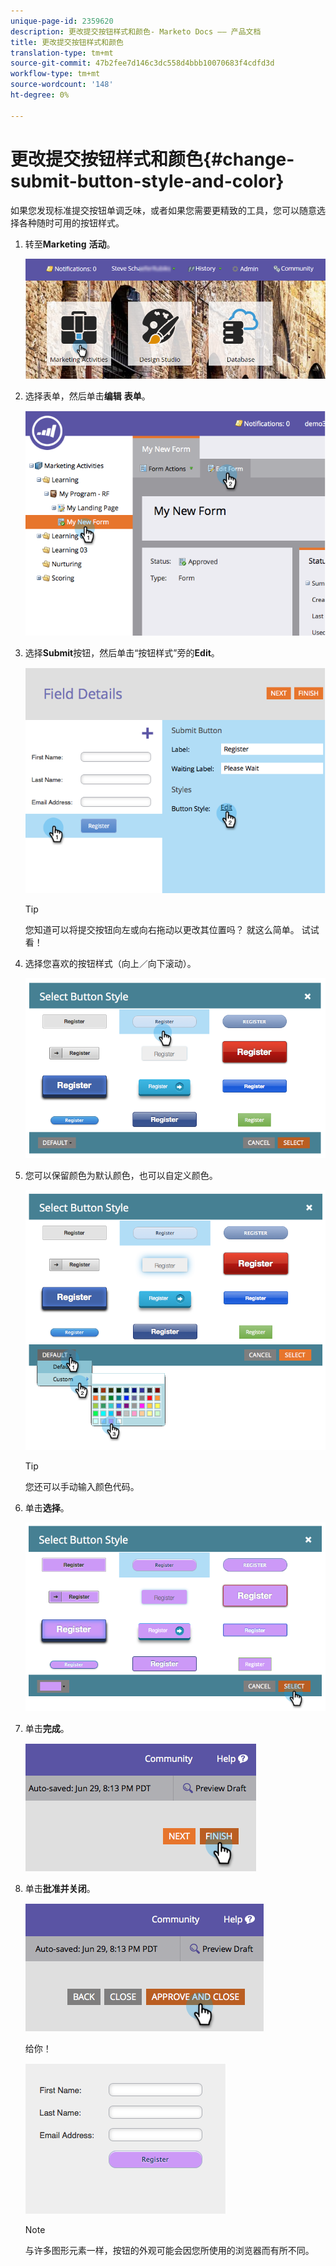 ```yaml
---
unique-page-id: 2359620
description: 更改提交按钮样式和颜色- Marketo Docs —— 产品文档
title: 更改提交按钮样式和颜色
translation-type: tm+mt
source-git-commit: 47b2fee7d146c3dc558d4bbb10070683f4cdfd3d
workflow-type: tm+mt
source-wordcount: '148'
ht-degree: 0%

---
```



# 更改提交按钮样式和颜色{#change-submit-button-style-and-color}

如果您发现标准提交按钮单调乏味，或者如果您需要更精致的工具，您可以随意选择各种随时可用的按钮样式。

1. 转至&#x200B;**Marketing** **活动**。

   ![](assets/login-marketing-activities-3.png)

1. 选择表单，然后单击&#x200B;**编辑** **表单**。

   ![](assets/image2014-9-15-16-3a54-3a36.png)

1. 选择&#x200B;**Submit**&#x200B;按钮，然后单击“按钮样式”旁的&#x200B;**Edit**。

   ![](assets/image2014-9-15-16-3a54-3a56.png)

   >[!TIP]
   >
   >您知道可以将提交按钮向左或向右拖动以更改其位置吗？ 就这么简单。 试试看！

1. 选择您喜欢的按钮样式（向上／向下滚动）。

   ![](assets/image2014-9-15-16-3a55-3a30.png)

1. 您可以保留颜色为默认颜色，也可以自定义颜色。

   ![](assets/image2014-9-15-16-3a56-3a0.png)

   >[!TIP]
   >
   >您还可以手动输入颜色代码。

1. 单击&#x200B;**选择**。

   ![](assets/image2014-9-15-16-3a56-3a37.png)

1. 单击&#x200B;**完成**。

   ![](assets/image2014-9-15-16-3a56-3a52.png)

1. 单击&#x200B;**批准并关闭**。

   ![](assets/image2014-9-15-16-3a57-3a10.png)

   给你！

   ![](assets/image2014-9-15-16-3a57-3a17.png)

   >[!NOTE]
   >
   >与许多图形元素一样，按钮的外观可能会因您所使用的浏览器而有所不同。

